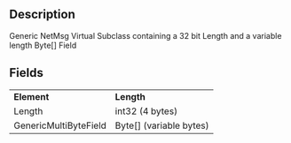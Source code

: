 ## Description

Generic NetMsg Virtual Subclass containing a 32 bit Length and a
variable length Byte\[\] Field

## Fields

|                       |                           |
|-----------------------|---------------------------|
| **Element**           | **Length**                |
| Length                | int32 (4 bytes)           |
| GenericMultiByteField | Byte\[\] (variable bytes) |